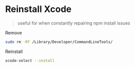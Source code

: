 # Reinstall Xcode

> useful for when constantly repairing npm install issues

Remove

```bash
sudo rm -Rf /Library/Developer/CommandLineTools/
```

Reinstall

```bash
xcode-select --install
```